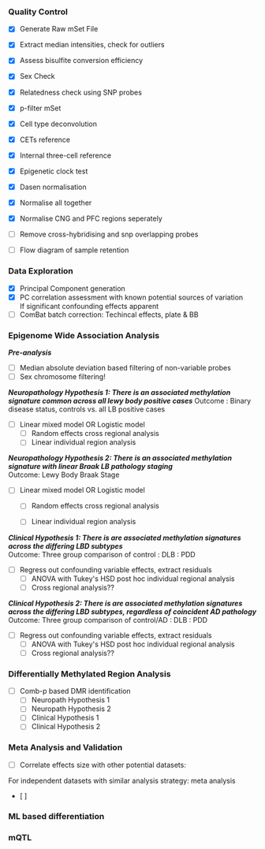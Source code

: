 ### Quality Control
- [x]  Generate Raw mSet File
- [x]  Extract median intensities, check for outliers
- [x]  Assess bisulfite conversion efficiency
- [x]  Sex Check
- [x]  Relatedness check using SNP probes
- [x]  p-filter mSet
- [x]  Cell type deconvolution
  - [x]   CETs reference
  - [x]   Internal three-cell reference
- [x]  Epigenetic clock test
- [x]  Dasen normalisation
  - [x]  Normalise all together
  - [x]  Normalise CNG and PFC regions seperately
- [ ] Remove cross-hybridising and snp overlapping probes
- [ ] Flow diagram of sample retention


### Data Exploration
- [x] Principal Component generation
- [x] PC correlation assessment with known potential sources of variation \
   If significant confounding effects apparent 
- [ ] ComBat batch correction: Techincal effects, plate & BB

### Epigenome Wide Association Analysis

***Pre-analysis***
- [ ] Median absolute deviation based filtering of non-variable probes
- [ ] Sex chromosome filtering!

***Neuropathology Hypothesis 1: There is an associated methylation signature common across all lewy body positive cases***
Outcome : Binary disease status, controls vs. all LB positive cases
- [ ] Linear mixed model OR Logistic model
    - [ ] Random effects cross regional analysis
    - [ ] Linear individual region analysis
    
***Neuropathology Hypothesis 2: There is an associated methylation signature with linear Braak LB pathology staging***    
Outcome: Lewy Body Braak Stage    
- [ ] Linear mixed model OR Logistic model
    - [ ] Random effects cross regional analysis
    - [ ] Linear individual region analysis
    
    
***Clinical Hypothesis 1: There is are associated methylation signatures across the differing LBD subtypes***     
Outcome: Three group comparison of control : DLB : PDD
- [ ] Regress out confounding variable effects, extract residuals
  - [ ] ANOVA with Tukey's HSD post hoc individual regional analysis
  - [ ] Cross regional analysis??

***Clinical Hypothesis 2: There is are associated methylation signatures across the differing LBD subtypes, regardless of coincident AD pathology*** \
Outcome: Three group comparison of control/AD : DLB : PDD
- [ ] Regress out confounding variable effects, extract residuals
  - [ ] ANOVA with Tukey's HSD post hoc individual regional analysis
  - [ ] Cross regional analysis??

### Differentially Methylated Region Analysis
- [ ] Comb-p based DMR identification 
  - [ ] Neuropath Hypothesis 1
  - [ ] Neuropath Hypothesis 2
  - [ ] Clinical Hypothesis 1
  - [ ] Clinical Hypothesis 2

### Meta Analysis and Validation
- [ ] Correlate effects size with other potential datasets:

For independent datasets with similar analysis strategy: meta analysis
- [ ] 




### ML based differentiation


### mQTL




